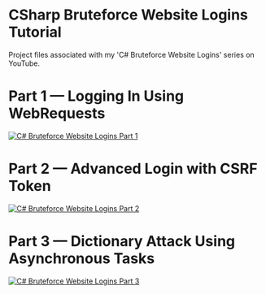 # CSharp Bruteforce Website Logins Tutorial
Project files associated with my 'C# Bruteforce Website Logins' series on YouTube.

# Part 1 — Logging In Using WebRequests
[![C# Bruteforce Website Logins Part 1](https://img.youtube.com/vi/WagWdPFQWd4/0.jpg)](https://www.youtube.com/watch?v=WagWdPFQWd4)

# Part 2 — Advanced Login with CSRF Token
[![C# Bruteforce Website Logins Part 2](https://img.youtube.com/vi/D7qLq59KVOs/0.jpg)](https://www.youtube.com/watch?v=D7qLq59KVOs)

# Part 3 — Dictionary Attack Using Asynchronous Tasks
[![C# Bruteforce Website Logins Part 3](https://img.youtube.com/vi/nKnOr8XBJ0c/0.jpg)](https://www.youtube.com/watch?v=nKnOr8XBJ0c)
